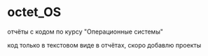 # octet_OS
отчёты с кодом по курсу "Операционные системы"

код только в текстовом виде в отчётах, скоро добавлю проекты 
